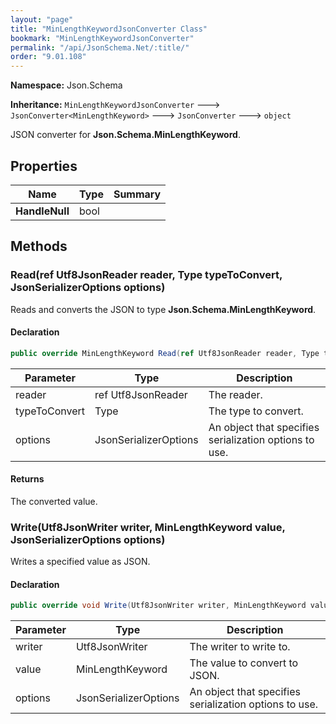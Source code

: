 ```yaml
---
layout: "page"
title: "MinLengthKeywordJsonConverter Class"
bookmark: "MinLengthKeywordJsonConverter"
permalink: "/api/JsonSchema.Net/:title/"
order: "9.01.108"
---
```

**Namespace:** Json.Schema

**Inheritance:**
`MinLengthKeywordJsonConverter`
 🡒 
`JsonConverter<MinLengthKeyword>`
 🡒 
`JsonConverter`
 🡒 
`object`

JSON converter for **Json.Schema.MinLengthKeyword**.

## Properties

| Name | Type | Summary |
|---|---|---|
| **HandleNull** | bool |  |

## Methods

### Read(ref Utf8JsonReader reader, Type typeToConvert, JsonSerializerOptions options)

Reads and converts the JSON to type **Json.Schema.MinLengthKeyword**.

#### Declaration

```c#
public override MinLengthKeyword Read(ref Utf8JsonReader reader, Type typeToConvert, JsonSerializerOptions options)
```

| Parameter | Type | Description |
|---|---|---|
| reader | ref Utf8JsonReader | The reader. |
| typeToConvert | Type | The type to convert. |
| options | JsonSerializerOptions | An object that specifies serialization options to use. |


#### Returns

The converted value.

### Write(Utf8JsonWriter writer, MinLengthKeyword value, JsonSerializerOptions options)

Writes a specified value as JSON.

#### Declaration

```c#
public override void Write(Utf8JsonWriter writer, MinLengthKeyword value, JsonSerializerOptions options)
```

| Parameter | Type | Description |
|---|---|---|
| writer | Utf8JsonWriter | The writer to write to. |
| value | MinLengthKeyword | The value to convert to JSON. |
| options | JsonSerializerOptions | An object that specifies serialization options to use. |


